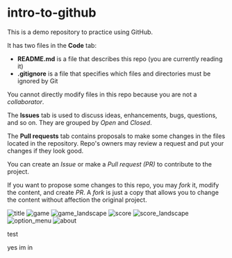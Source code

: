# intro-to-github

This is a demo repository to practice using GitHub.

It has two files in the **Code** tab:

- **README.md** is a file that describes this repo (you are currently reading it)
- **.gitignore** is a file that specifies which files and directories must be ignored by Git

You cannot directly modify files in this repo because you are not a _collaborator_.

The **Issues** tab is used to discuss ideas, enhancements, bugs, questions, and so on. They are grouped by _Open_ and _Closed_.

The **Pull requests** tab contains proposals to make some changes in the files located in the repository. Repo's owners may review a request and put your changes if they look good.

You can create an _Issue_ or make a _Pull request (PR)_ to contribute to the project.

If you want to propose some changes to this repo, you may _fork_ it, modify the content, and create _PR_. A _fork_ is just a copy that allows you to change the content without affection the original project.

![title](https://user-images.githubusercontent.com/89562897/141728026-51a19be8-3ea4-478f-b5ef-ec5ebd3814c6.png)
![game](https://user-images.githubusercontent.com/89562897/141726946-c73038f0-5c1a-4a9c-8f42-b6a114a59ead.png)
![game_landscape](https://user-images.githubusercontent.com/89562897/141727668-eab97175-fbc9-4a67-aefa-90f1a9305a63.png)
![score](https://user-images.githubusercontent.com/89562897/141727706-eef9d1f7-51ab-4ce3-9478-aaf13faa99b6.png)
![score_landscape](https://user-images.githubusercontent.com/89562897/141727627-66760080-33c7-44a1-bcd9-0ab3ae34f762.png)
![option_menu](https://user-images.githubusercontent.com/89562897/141728134-ac5be268-dfe8-4c39-9887-5fc0ae118737.png)
![about](https://user-images.githubusercontent.com/89562897/141728141-6528555f-10f2-468f-b06f-2a074ecf3711.png)





test

yes im in
